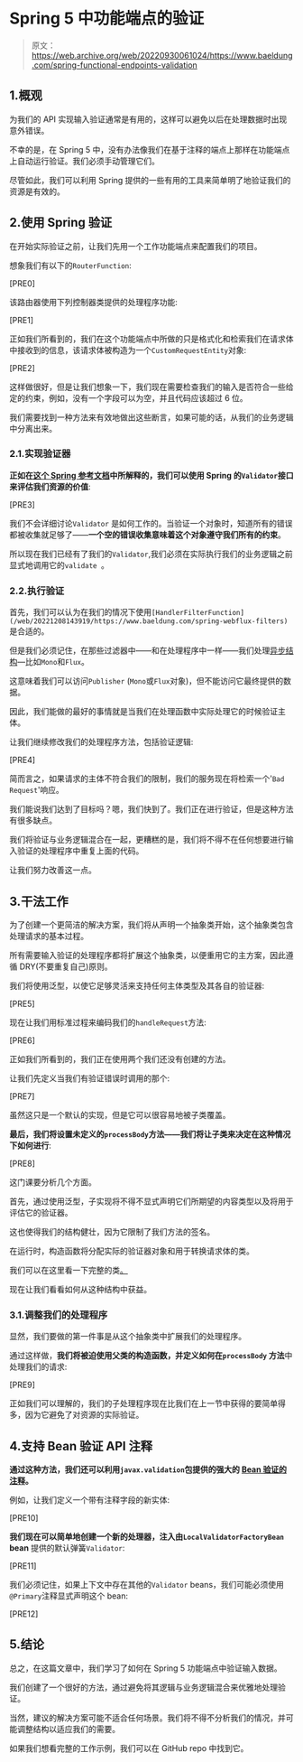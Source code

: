 # Spring 5 中功能端点的验证

> 原文：<https://web.archive.org/web/20220930061024/https://www.baeldung.com/spring-functional-endpoints-validation>

## 1.概观

为我们的 API 实现输入验证通常是有用的，这样可以避免以后在处理数据时出现意外错误。

不幸的是，在 Spring 5 中，没有办法像我们在基于注释的端点上那样在功能端点上自动运行验证。我们必须手动管理它们。

尽管如此，我们可以利用 Spring 提供的一些有用的工具来简单明了地验证我们的资源是有效的。

## 2.使用 Spring 验证

在开始实际验证之前，让我们先用一个工作功能端点来配置我们的项目。

想象我们有以下的`RouterFunction`:

[PRE0]

该路由器使用下列控制器类提供的处理程序功能:

[PRE1]

正如我们所看到的，我们在这个功能端点中所做的只是格式化和检索我们在请求体中接收到的信息，该请求体被构造为一个`CustomRequestEntity`对象:

[PRE2]

这样做很好，但是让我们想象一下，我们现在需要检查我们的输入是否符合一些给定的约束，例如，没有一个字段可以为空，并且代码应该超过 6 位。

我们需要找到一种方法来有效地做出这些断言，如果可能的话，从我们的业务逻辑中分离出来。

### 2.1.实现验证器

**正如在[这个 Spring 参考文档](https://web.archive.org/web/20221208143919/https://docs.spring.io/spring/docs/5.1.x/spring-framework-reference/core.html#validator)中所解释的，我们可以使用 Spring 的`Validator`接口来评估我们资源的价值**:

[PRE3]

我们不会详细讨论`Validator` 是如何工作的。当验证一个对象时，知道所有的错误都被收集就足够了——**一个空的错误收集意味着这个对象遵守我们所有的约束**。

所以现在我们已经有了我们的`Validator`,我们必须在实际执行我们的业务逻辑之前显式地调用它的`validate `。

### 2.2.执行验证

首先，我们可以认为在我们的情况下使用`[HandlerFilterFunction](/web/20221208143919/https://www.baeldung.com/spring-webflux-filters)`是合适的。

但是我们必须记住，在那些过滤器中——和在处理程序中一样——我们处理[异步结构](/web/20221208143919/https://www.baeldung.com/spring-webflux)—比如`Mono`和`Flux`。

这意味着我们可以访问`Publisher` (`Mono`或`Flux`对象)，但不能访问它最终提供的数据。

因此，我们能做的最好的事情就是当我们在处理函数中实际处理它的时候验证主体。

让我们继续修改我们的处理程序方法，包括验证逻辑:

[PRE4]

简而言之，如果请求的主体不符合我们的限制，我们的服务现在将检索一个'`Bad Request`'响应。

我们能说我们达到了目标吗？嗯，我们快到了。我们正在进行验证，但是这种方法有很多缺点。

我们将验证与业务逻辑混合在一起，更糟糕的是，我们将不得不在任何想要进行输入验证的处理程序中重复上面的代码。

让我们努力改善这一点。

## 3.干法工作

为了创建一个更简洁的解决方案，我们将从声明一个抽象类开始，这个抽象类包含处理请求的基本过程。

所有需要输入验证的处理程序都将扩展这个抽象类，以便重用它的主方案，因此遵循 DRY(不要重复自己)原则。

我们将使用泛型，以使它足够灵活来支持任何主体类型及其各自的验证器:

[PRE5]

现在让我们用标准过程来编码我们的`handleRequest`方法:

[PRE6]

正如我们所看到的，我们正在使用两个我们还没有创建的方法。

让我们先定义当我们有验证错误时调用的那个:

[PRE7]

虽然这只是一个默认的实现，但是它可以很容易地被子类覆盖。

**最后，我们将设置未定义的`processBody`方法——我们将让子类来决定在这种情况下如何进行**:

[PRE8]

这门课要分析几个方面。

首先，通过使用泛型，子实现将不得不显式声明它们所期望的内容类型以及将用于评估它的验证器。

这也使得我们的结构健壮，因为它限制了我们方法的签名。

在运行时，构造函数将分配实际的验证器对象和用于转换请求体的类。

我们可以在这里看一下完整的类[。](https://web.archive.org/web/20221208143919/https://github.com/eugenp/tutorials/blob/master/spring-reactive-modules/spring-5-reactive-2/src/main/java/com/baeldung/validations/functional/handlers/AbstractValidationHandler.java)

现在让我们看看如何从这种结构中获益。

### 3.1.调整我们的处理程序

显然，我们要做的第一件事是从这个抽象类中扩展我们的处理程序。

通过这样做，**我们将被迫使用父类的构造函数，并定义如何在`processBody` 方法**中处理我们的请求:

[PRE9]

正如我们可以理解的，我们的子处理程序现在比我们在上一节中获得的要简单得多，因为它避免了对资源的实际验证。

## 4.支持 Bean 验证 API 注释

**通过这种方法，我们还可以利用`javax.validation`包提供的强大的 [Bean 验证的注释](/web/20221208143919/https://www.baeldung.com/javax-validation#validation)。**

例如，让我们定义一个带有注释字段的新实体:

[PRE10]

**我们现在可以简单地创建一个新的处理器，注入由`LocalValidatorFactoryBean` bean** 提供的默认弹簧`Validator`:

[PRE11]

我们必须记住，如果上下文中存在其他的`Validator` beans，我们可能必须使用`@Primary`注释显式声明这个 bean:

[PRE12]

## 5.结论

总之，在这篇文章中，我们学习了如何在 Spring 5 功能端点中验证输入数据。

我们创建了一个很好的方法，通过避免将其逻辑与业务逻辑混合来优雅地处理验证。

当然，建议的解决方案可能不适合任何场景。我们将不得不分析我们的情况，并可能调整结构以适应我们的需要。

如果我们想看完整的工作示例，我们可以在 GitHub repo 中找到它。
